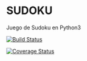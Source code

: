 # SUDOKU

Juego de Sudoku en Python3

[![Build Status](https://travis-ci.org/NicoBeast98/SUDOKU.svg?branch=master)](https://travis-ci.org/NicoBeast98/SUDOKU)

[![Coverage Status](https://coveralls.io/repos/github/NicoBeast98/SUDOKU/badge.svg?branch=master)](https://coveralls.io/github/NicoBeast98/SUDOKU?branch=master)
